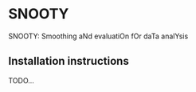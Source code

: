 # SNOOTY

SNOOTY: Smoothing aNd evaluatiOn fOr daTa analYsis

## Installation instructions

TODO...
